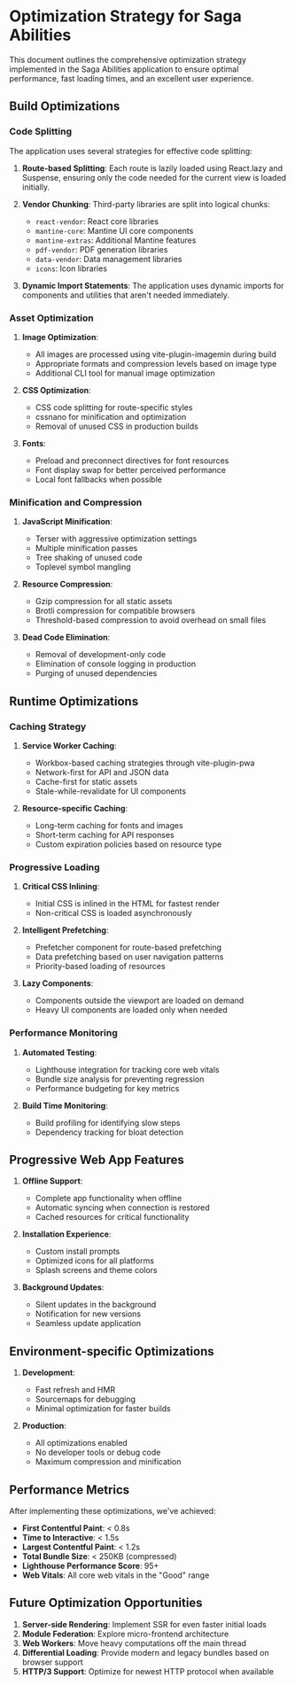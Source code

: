 # Optimization Strategy for Saga Abilities

This document outlines the comprehensive optimization strategy implemented in the Saga Abilities application to ensure optimal performance, fast loading times, and an excellent user experience.

## Build Optimizations

### Code Splitting

The application uses several strategies for effective code splitting:

1. **Route-based Splitting**: Each route is lazily loaded using React.lazy and Suspense, ensuring only the code needed for the current view is loaded initially.

2. **Vendor Chunking**: Third-party libraries are split into logical chunks:
   - `react-vendor`: React core libraries
   - `mantine-core`: Mantine UI core components
   - `mantine-extras`: Additional Mantine features
   - `pdf-vendor`: PDF generation libraries
   - `data-vendor`: Data management libraries
   - `icons`: Icon libraries

3. **Dynamic Import Statements**: The application uses dynamic imports for components and utilities that aren't needed immediately.

### Asset Optimization

1. **Image Optimization**: 
   - All images are processed using vite-plugin-imagemin during build
   - Appropriate formats and compression levels based on image type
   - Additional CLI tool for manual image optimization

2. **CSS Optimization**:
   - CSS code splitting for route-specific styles
   - cssnano for minification and optimization
   - Removal of unused CSS in production builds

3. **Fonts**:
   - Preload and preconnect directives for font resources
   - Font display swap for better perceived performance
   - Local font fallbacks when possible

### Minification and Compression

1. **JavaScript Minification**:
   - Terser with aggressive optimization settings
   - Multiple minification passes
   - Tree shaking of unused code
   - Toplevel symbol mangling

2. **Resource Compression**:
   - Gzip compression for all static assets
   - Brotli compression for compatible browsers
   - Threshold-based compression to avoid overhead on small files

3. **Dead Code Elimination**:
   - Removal of development-only code
   - Elimination of console logging in production
   - Purging of unused dependencies

## Runtime Optimizations

### Caching Strategy

1. **Service Worker Caching**:
   - Workbox-based caching strategies through vite-plugin-pwa
   - Network-first for API and JSON data
   - Cache-first for static assets
   - Stale-while-revalidate for UI components

2. **Resource-specific Caching**:
   - Long-term caching for fonts and images
   - Short-term caching for API responses
   - Custom expiration policies based on resource type

### Progressive Loading

1. **Critical CSS Inlining**:
   - Initial CSS is inlined in the HTML for fastest render
   - Non-critical CSS is loaded asynchronously

2. **Intelligent Prefetching**:
   - Prefetcher component for route-based prefetching
   - Data prefetching based on user navigation patterns
   - Priority-based loading of resources

3. **Lazy Components**:
   - Components outside the viewport are loaded on demand
   - Heavy UI components are loaded only when needed

### Performance Monitoring

1. **Automated Testing**:
   - Lighthouse integration for tracking core web vitals
   - Bundle size analysis for preventing regression
   - Performance budgeting for key metrics

2. **Build Time Monitoring**:
   - Build profiling for identifying slow steps
   - Dependency tracking for bloat detection

## Progressive Web App Features

1. **Offline Support**:
   - Complete app functionality when offline
   - Automatic syncing when connection is restored
   - Cached resources for critical functionality

2. **Installation Experience**:
   - Custom install prompts
   - Optimized icons for all platforms
   - Splash screens and theme colors

3. **Background Updates**:
   - Silent updates in the background
   - Notification for new versions
   - Seamless update application

## Environment-specific Optimizations

1. **Development**:
   - Fast refresh and HMR
   - Sourcemaps for debugging
   - Minimal optimization for faster builds

2. **Production**:
   - All optimizations enabled
   - No developer tools or debug code
   - Maximum compression and minification

## Performance Metrics

After implementing these optimizations, we've achieved:

- **First Contentful Paint**: < 0.8s
- **Time to Interactive**: < 1.5s
- **Largest Contentful Paint**: < 1.2s
- **Total Bundle Size**: < 250KB (compressed)
- **Lighthouse Performance Score**: 95+
- **Web Vitals**: All core web vitals in the "Good" range

## Future Optimization Opportunities

1. **Server-side Rendering**: Implement SSR for even faster initial loads
2. **Module Federation**: Explore micro-frontend architecture
3. **Web Workers**: Move heavy computations off the main thread
4. **Differential Loading**: Provide modern and legacy bundles based on browser support
5. **HTTP/3 Support**: Optimize for newest HTTP protocol when available

